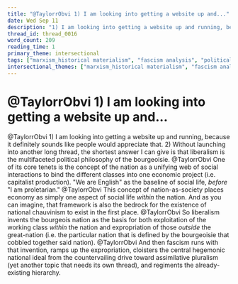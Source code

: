 ```yaml
---
title: "@TaylorrObvi 1) I am looking into getting a website up and..."
date: Wed Sep 11
description: "1) I am looking into getting a website up and running, because it definitely sounds like people would appreciate that."
thread_id: thread_0016
word_count: 209
reading_time: 1
primary_theme: intersectional
tags: ["marxism_historical materialism", "fascism analysis", "political economy"]
intersectional_themes: ["marxism_historical materialism", "fascism analysis", "political economy"]
---
```


# @TaylorrObvi 1) I am looking into getting a website up and...

@TaylorrObvi 1) I am looking into getting a website up and running, because it definitely sounds like people would appreciate that.
2) Without launching into another long thread, the shortest answer I can give is that liberalism is the multifaceted political philosophy of the bourgeoisie. @TaylorrObvi One of its core tenets is the concept of the nation as a unifying web of social interactions to bind the different classes into one economic project (i.e. capitalist production). "We are English" as the baseline of social life, *before* "I am proletarian." @TaylorrObvi This concept of nation-as-society places economy as simply one aspect of social life *within* the nation. And as you can imagine, that framework is also the bedrock for the existence of national chauvinism to exist in the first place. @TaylorrObvi So liberalism invents the bourgeois nation as the basis for both exploitation of the working class *within* the nation and expropriation of those *outside* the great-nation (i.e. the particular nation that is defined by the bourgeoisie that cobbled together said nation). @TaylorrObvi And then fascism runs with that invention, ramps up the expropriation, cloisters the central hegemonic national ideal from the countervailing drive toward assimilative pluralism (yet another topic that needs its own thread), and regiments the already-existing hierarchy.